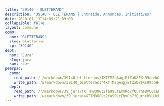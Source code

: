 ```yaml
---
title: "39140 - BLETTERANS"
description: "39140 - BLETTERANS | Entraide, Annonces, Initiatives"
date: 2020-01-11T14:09:21+09:00
collapsible: false
layout: commune
comm:
  nom: "BLETTERANS"
  slug: bletterans
  cp: "39140"
dept:
  nom: "Jura"
  slug: jura
  num: "39"
peerpad:
  comm:
    read_path: /r/markdown/39140_bletterans/4XTTM2qAagjEfZaD8FXs99ohHuZGLeNeDfZepVB89NWVLoLTP
    write_path: /w/markdown/39140_bletterans/4XTTM2qAagjEfZaD8FXs99ohHuZGLeNeDfZepVB89NWVLoLTP-K3TgTpHd3eVc2B5KZMYTc44xWb1WFDVLq8Xbf79ffYGSbAWqXAovC72KWBgGMtXDgmucBHYA44zBy12k6QFLiYdZuX3RWrj51Q1zZ7tacVp9jzYk2Pcbsg4KNBkiyyWsi5U4KEJy
  dept:
    read_path: /r/markdown/39_jura/4XTTMBU8Gt2fa99LtEhmRo7fQurheBVUUcEmcUcrj82YN8mg7
    write_path: /w/markdown/39_jura/4XTTMBU8Gt2fa99LtEhmRo7fQurheBVUUcEmcUcrj82YN8mg7-K3TgTcNZmu4vnNMaCfgcL8UVTLrMMzc995tkrcbQnJrz2QJUTFFzY77q7ECMK21XeFnonjpMWqFzgVngXjdq8HzYe3HRbuYXbvX8ofWBv48UvWuvbrbp8aQGQQcfezWASxj7orH1
---
```


